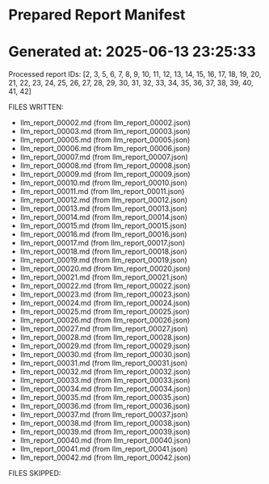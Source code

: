 # Prepared Report Manifest
Generated at: 2025-06-13 23:25:33
=============================================
Processed report IDs: [2, 3, 5, 6, 7, 8, 9, 10, 11, 12, 13, 14, 15, 16, 17, 18, 19, 20, 21, 22, 23, 24, 25, 26, 27, 28, 29, 30, 31, 32, 33, 34, 35, 36, 37, 38, 39, 40, 41, 42]

FILES WRITTEN:
- llm_report_00002.md            (from llm_report_00002.json)
- llm_report_00003.md            (from llm_report_00003.json)
- llm_report_00005.md            (from llm_report_00005.json)
- llm_report_00006.md            (from llm_report_00006.json)
- llm_report_00007.md            (from llm_report_00007.json)
- llm_report_00008.md            (from llm_report_00008.json)
- llm_report_00009.md            (from llm_report_00009.json)
- llm_report_00010.md            (from llm_report_00010.json)
- llm_report_00011.md            (from llm_report_00011.json)
- llm_report_00012.md            (from llm_report_00012.json)
- llm_report_00013.md            (from llm_report_00013.json)
- llm_report_00014.md            (from llm_report_00014.json)
- llm_report_00015.md            (from llm_report_00015.json)
- llm_report_00016.md            (from llm_report_00016.json)
- llm_report_00017.md            (from llm_report_00017.json)
- llm_report_00018.md            (from llm_report_00018.json)
- llm_report_00019.md            (from llm_report_00019.json)
- llm_report_00020.md            (from llm_report_00020.json)
- llm_report_00021.md            (from llm_report_00021.json)
- llm_report_00022.md            (from llm_report_00022.json)
- llm_report_00023.md            (from llm_report_00023.json)
- llm_report_00024.md            (from llm_report_00024.json)
- llm_report_00025.md            (from llm_report_00025.json)
- llm_report_00026.md            (from llm_report_00026.json)
- llm_report_00027.md            (from llm_report_00027.json)
- llm_report_00028.md            (from llm_report_00028.json)
- llm_report_00029.md            (from llm_report_00029.json)
- llm_report_00030.md            (from llm_report_00030.json)
- llm_report_00031.md            (from llm_report_00031.json)
- llm_report_00032.md            (from llm_report_00032.json)
- llm_report_00033.md            (from llm_report_00033.json)
- llm_report_00034.md            (from llm_report_00034.json)
- llm_report_00035.md            (from llm_report_00035.json)
- llm_report_00036.md            (from llm_report_00036.json)
- llm_report_00037.md            (from llm_report_00037.json)
- llm_report_00038.md            (from llm_report_00038.json)
- llm_report_00039.md            (from llm_report_00039.json)
- llm_report_00040.md            (from llm_report_00040.json)
- llm_report_00041.md            (from llm_report_00041.json)
- llm_report_00042.md            (from llm_report_00042.json)

FILES SKIPPED:

